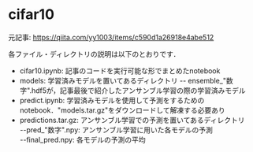 # cifar10
元記事: https://qiita.com/yy1003/items/c590d1a26918e4abe512

各ファイル・ディレクトリの説明は以下のとおりです．   
- cifar10.ipynb: 記事のコードを実行可能な形でまとめたnotebook
- models: 学習済みモデルを置いてあるディレクトリ 
-- ensemble_"数字".hdf5が，記事最後で紹介したアンサンブル学習の際の学習済みモデル
- predict.ipynb: 学習済みモデルを使用して予測をするためのnotebook．"models.tar.gz"をダウンロードして解凍する必要あり
- predictions.tar.gz: アンサンブル学習での予測を置いてあるディレクトリ  
--pred_"数字".npy: アンサンブル学習に用いた各モデルの予測   
--final_pred.npy: 各モデルの予測の平均
